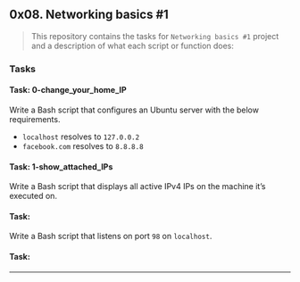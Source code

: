 ## 0x08. Networking basics #1

> This repository contains the tasks for `Networking basics #1` project and a description of what each script or function does:

### Tasks

#### Task: 0-change_your_home_IP
Write a Bash script that configures an Ubuntu server with the below requirements.
* `localhost` resolves to `127.0.0.2`
* `facebook.com` resolves to `8.8.8.8`

#### Task: 1-show_attached_IPs
Write a Bash script that displays all active IPv4 IPs on the machine it’s executed on.

#### Task: 
Write a Bash script that listens on port `98` on `localhost`.

#### Task: 


___


